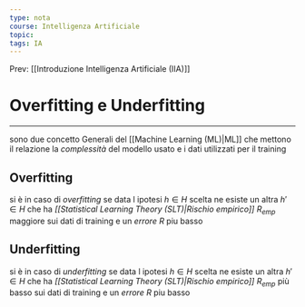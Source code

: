 ```yaml
---
type: nota
course: Intelligenza Artificiale
topic: 
tags: IA
---
```


Prev: [[Introduzione Intelligenza Artificiale (IIA)]]

# Overfitting e Underfitting
---
sono due concetto Generali del [[Machine Learning (ML)|ML]] che mettono il relazione la _complessità_ del modello usato e i dati utilizzati per il training

## Overfitting
si è in caso di _overfitting_ se data l ipotesi $h \in H$ scelta  ne esiste un altra  $h' \in H$ che ha _[[Statistical Learning Theory (SLT)|Rischio empirico]]_ $R_{emp}$ maggiore sui dati di training e un _errore_ $R$ piu basso

## Underfitting
si è in caso di _underfitting_ se data l ipotesi $h \in H$ scelta  ne esiste un altra  $h' \in H$ che ha _[[Statistical Learning Theory (SLT)|Rischio empirico]]_ $R_{emp}$ più basso sui dati di training e un _errore_ $R$ piu basso
